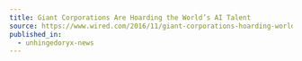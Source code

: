 ```yaml
---
title: Giant Corporations Are Hoarding the World’s AI Talent
source: https://www.wired.com/2016/11/giant-corporations-hoarding-worlds-ai-talent
published_in:
  - unhingedoryx-news
---
```

